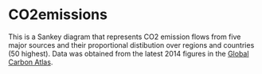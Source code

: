 # CO2emissions

This is a Sankey diagram that represents CO2 emission flows from five major sources and their proportional distibution over regions and countries (50 highest). Data was obtained from the latest 2014 figures in the [Global Carbon Atlas](http://www.globalcarbonatlas.org). 
